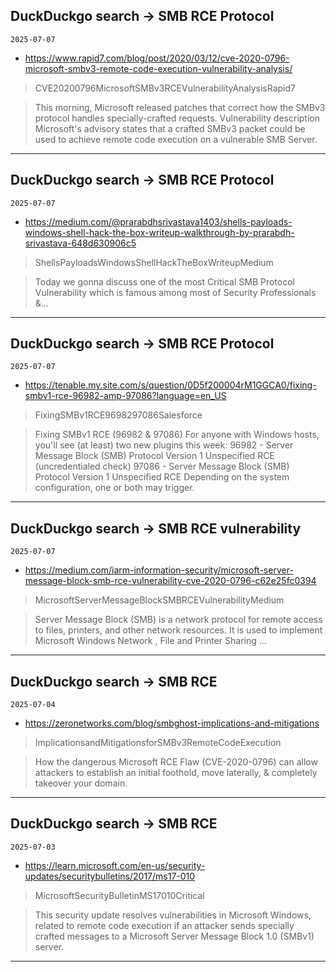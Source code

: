 ## DuckDuckgo search -> SMB RCE Protocol
`2025-07-07`

* https://www.rapid7.com/blog/post/2020/03/12/cve-2020-0796-microsoft-smbv3-remote-code-execution-vulnerability-analysis/

<blockquote>
 CVE20200796MicrosoftSMBv3RCEVulnerabilityAnalysisRapid7
</blockquote>
<blockquote>
This morning, Microsoft released patches that correct how the SMBv3 protocol handles specially-crafted requests. Vulnerability description Microsoft's advisory states that a crafted SMBv3 packet could be used to achieve remote code execution on a vulnerable SMB Server.
</blockquote>

---

## DuckDuckgo search -> SMB RCE Protocol
`2025-07-07`

* https://medium.com/@prarabdhsrivastava1403/shells-payloads-windows-shell-hack-the-box-writeup-walkthrough-by-prarabdh-srivastava-648d630906c5

<blockquote>
 ShellsPayloadsWindowsShellHackTheBoxWriteupMedium
</blockquote>
<blockquote>
Today we gonna discuss one of the most Critical SMB Protocol Vulnerability which is famous among most of Security Professionals &amp;…
</blockquote>

---

## DuckDuckgo search -> SMB RCE Protocol
`2025-07-07`

* https://tenable.my.site.com/s/question/0D5f200004rM1GGCA0/fixing-smbv1-rce-96982-amp-97086?language=en_US

<blockquote>
 FixingSMBv1RCE9698297086Salesforce
</blockquote>
<blockquote>
Fixing SMBv1 RCE (96982 &amp; 97086) For anyone with Windows hosts, you'll see (at least) two new plugins this week: 96982 - Server Message Block (SMB) Protocol Version 1 Unspecified RCE (uncredentialed check) 97086 - Server Message Block (SMB) Protocol Version 1 Unspecified RCE Depending on the system configuration, one or both may trigger.
</blockquote>

---

## DuckDuckgo search -> SMB RCE vulnerability
`2025-07-07`

* https://medium.com/iarm-information-security/microsoft-server-message-block-smb-rce-vulnerability-cve-2020-0796-c62e25fc0394

<blockquote>
 MicrosoftServerMessageBlockSMBRCEVulnerabilityMedium
</blockquote>
<blockquote>
Server Message Block (SMB) is a network protocol for remote access to files, printers, and other network resources. It is used to implement Microsoft Windows Network , File and Printer Sharing ...
</blockquote>

---

## DuckDuckgo search -> SMB RCE
`2025-07-04`

* https://zeronetworks.com/blog/smbghost-implications-and-mitigations

<blockquote>
 ImplicationsandMitigationsforSMBv3RemoteCodeExecution
</blockquote>
<blockquote>
How the dangerous Microsoft RCE Flaw (CVE-2020-0796) can allow attackers to establish an initial foothold, move laterally, &amp; completely takeover your domain.
</blockquote>

---

## DuckDuckgo search -> SMB RCE
`2025-07-03`

* https://learn.microsoft.com/en-us/security-updates/securitybulletins/2017/ms17-010

<blockquote>
 MicrosoftSecurityBulletinMS17010Critical
</blockquote>
<blockquote>
This security update resolves vulnerabilities in Microsoft Windows, related to remote code execution if an attacker sends specially crafted messages to a Microsoft Server Message Block 1.0 (SMBv1) server.
</blockquote>

---

